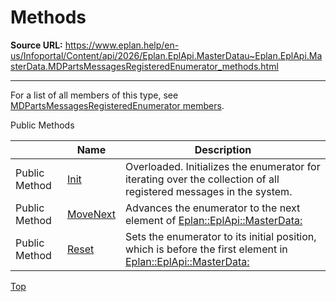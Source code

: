 # Methods

**Source URL:** https://www.eplan.help/en-us/Infoportal/Content/api/2026/Eplan.EplApi.MasterDatau~Eplan.EplApi.MasterData.MDPartsMessagesRegisteredEnumerator_methods.html

---

For a list of all members of this type, see [MDPartsMessagesRegisteredEnumerator members](Eplan.EplApi.MasterDatau~Eplan.EplApi.MasterData.MDPartsMessagesRegisteredEnumerator_members.html).

Public Methods

|  | Name | Description |
| --- | --- | --- |
| Public Method | [Init](Eplan.EplApi.MasterDatau~Eplan.EplApi.MasterData.MDPartsMessagesRegisteredEnumerator~Init.html) | Overloaded. Initializes the enumerator for iterating over the collection of all registered messages in the system. |
| Public Method | [MoveNext](Eplan.EplApi.MasterDatau~Eplan.EplApi.MasterData.MDPartsMessagesRegisteredEnumerator~MoveNext.html) | Advances the enumerator to the next element of [Eplan::EplApi::MasterData:](Eplan.EplApi.MasterDatau~Eplan.EplApi.MasterData.MDPartsMessagesRegisteredCollection.html) |
| Public Method | [Reset](Eplan.EplApi.MasterDatau~Eplan.EplApi.MasterData.MDPartsMessagesRegisteredEnumerator~Reset.html) | Sets the enumerator to its initial position, which is before the first element in [Eplan::EplApi::MasterData:](Eplan.EplApi.MasterDatau~Eplan.EplApi.MasterData.MDPartsMessagesRegisteredCollection.html) |

[Top](#top)
